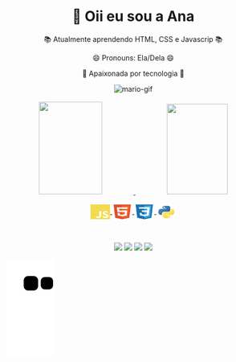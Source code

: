 

<h1 align="center"> 👋  Oii eu sou a Ana </h1>

<div style="display:"flex" align="center">
      <p> 📚 Atualmente aprendendo HTML, CSS e Javascrip 📚 </p>
      <p> 😄 Pronouns: Ela/Dela 😄 </p>
      <p> 🤩 Apaixonada por tecnologia 🤩 </p> 
      <img alt="mario-gif" height="100" width="100" src="https://c.tenor.com/PJCc9C5UQVAAAAAC/mario-ok.gif">
</div>
  
<br>
<div align="center" width="100%">
  <a href="https://github.com/Anacssouza">
  <img height="184em" width="50%" src="https://github-readme-stats.vercel.app/api?username=Anacssouza&show_icons=true&theme=midnight-purple&include_all_commits=true&count_private=true"/>
  <img height="180em" width="49%" src="https://github-readme-stats.vercel.app/api/top-langs/?username=Anacssouza&layout=compact&langs_count=7&theme=midnight-purple&include_all_commits=true&count_private=true""/>
</div>
 
<div style="display: inline_block" align="center"><br>
  <img align="center" alt="ana-Js" height="30" width="40" src="https://raw.githubusercontent.com/devicons/devicon/master/icons/javascript/javascript-plain.svg">
  <img align="center" alt="ana-HTML" height="30" width="40" src="https://raw.githubusercontent.com/devicons/devicon/master/icons/html5/html5-original.svg">
  <img align="center" alt="ana-CSS" height="30" width="40" src="https://raw.githubusercontent.com/devicons/devicon/master/icons/css3/css3-original.svg">
  <img align="center" alt="ana-Python" height="30" width="40" src="https://raw.githubusercontent.com/devicons/devicon/master/icons/python/python-original.svg">
</div>

  ##
  
<br>
<div align="center">
  <a href="https://www.instagram.com/anacarolinassouza_/" target="_blank"><img src="https://img.shields.io/badge/-Instagram-%23E4405F?style=for-the-badge&logo=instagram&logoColor=white" target="_blank"></a>
 <a href="https://t.me/anacssouzaa" target="_blank"><img src="https://img.shields.io/badge/Telegram-2CA5E0?style=for-the-badge&logo=telegram&logoColor=white" target="_blank"></a> 
  <a href = "mailto:anacsilveirasouza@gmail.com"><img src="https://img.shields.io/badge/Gmail-D14836?style=for-the-badge&logo=gmail&logoColor=white" target="_blank"></a>
  <a href="https://www.linkedin.com/in/ana-carolina-souza-b25389218/" target="_blank"><img src="https://img.shields.io/badge/-LinkedIn-%230077B5?style=for-the-badge&logo=linkedin&logoColor=white" target="_blank"></a> 
</div>
  
  ![Snake animation](https://github.com/Anacssouza/Anacssouza/blob/output/github-contribution-grid-snake.svg)
